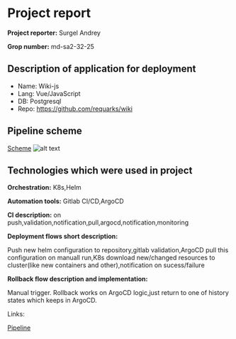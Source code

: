 # Project report

**Project reporter:** Surgel Andrey

**Grop number:** md-sa2-32-25

## Description of application for deployment

*   Name: Wiki-js
*   Lang: Vue/JavaScript
*   DB: Postgresql
*   Repo: https://github.com/requarks/wiki

## Pipeline scheme
[Scheme](flow_scheme.drawio)
![alt text](flow_scheme.png)

## Technologies which were used in project

**Orchestration:** K8s,Helm

**Automation tools:** Gitlab CI/CD,ArgoCD

**CI description:** on push,validation,notification,pull,argocd,notification,monitoring

**Deployment flows short description:** 

Push new helm configuration to repository,gitlab validation,ArgoCD pull this configuration on manuall run,K8s download new/changed resources to cluster(like new containers and other),notification on sucess/failure

**Rollback flow description and implementation:**

Manual trigger. Rollback works on ArgoCD logic,just return to one of history states which keeps in ArgoCD.

Links:

[Pipeline](https://gitlab.com/sa.it-academy.by-surgel/sa.it-academy.by-project)
